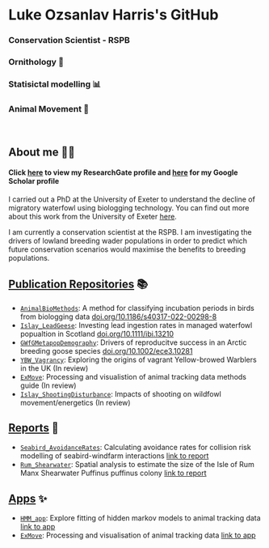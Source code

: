 # Luke Ozsanlav Harris's GitHub 
### Conservation Scientist - RSPB

### Ornithology 🦢
### Statisictal modelling 📊
### Animal Movement 🐾


<br/>

## About me 👨‍🔬
#### Click [here](https://www.researchgate.net/profile/Luke-Ozsanlav-Harris) to view my ResearchGate profile and [here](https://scholar.google.co.uk/citations?user=9VyBol4AAAAJ&hl=en) for my Google Scholar profile

I carried out a PhD at the University of Exeter to understand the decline of migratory waterfowl using biologging technology. You can find out more about this work from the University of Exeter [here](https://biosciences.exeter.ac.uk/staff/profile/index.php?web_id=Luke_Ozsanlav-Harris). 

I am currently a conservation scientist at the RSPB. I am investigating the drivers of lowland breeding wader populations in order to predict which future conservation scenarios would maximise the benefits to breeding populations.


## [Publication Repositories](https://github.com/stars/LukeOzsanlav/lists/manuscripts) 📚
- [`AnimalBioMethods`](https://github.com/LukeOzsanlav/AnimalBioMethods): A method for classifying incubation periods in birds from biologging data [doi.org/10.1186/s40317-022-00298-8](https://doi.org/10.1186/s40317-022-00298-8)
- [`Islay_LeadGeese`](https://github.com/LukeOzsanlav/Islay_LeadGeese): Investing lead ingestion rates in managed waterfowl popualtion in Scotland [doi.org/10.1111/ibi.13210](https://doi.org/10.1111/ibi.13210)
- [`GWfGMetapopDemography`](https://github.com/LukeOzsanlav/GWfGMetapopDemography): Drivers of reproducitve success in an Arctic breeding goose species [doi.org/10.1002/ece3.10281](https://doi.org/10.1002/ece3.10281)
- [`YBW_Vagrancy`](https://github.com/LukeOzsanlav/YBW_Vagrancy): Exploring the origins of vagrant Yellow-browed Warblers in the UK (In review)
- [`ExMove`](https://github.com/ExMove/ExMove): Processing and visualistion of animal tracking data methods guide (In review)
- [`Islay_ShootingDisturbance`](https://github.com/LukeOzsanlav/Islay_ShootingDisturbance): Impacts of shooting on wildfowl movement/energetics (In review)

## [Reports](https://github.com/stars/LukeOzsanlav/lists/reports) 🚀
- [`Seabird_AvoidanceRates`](https://github.com/LukeOzsanlav/Seabird_AvoidanceRates): Calculating avoidance rates for collision risk modelling of seabird-windfarm interactions [link to report](https://hub.jncc.gov.uk/assets/de5903fe-81c5-4a37-a5bc-387cf704924d)
- [`Rum_Shearwater`](https://github.com/LukeOzsanlav/Rum_Shearwater): Spatial analysis to estimate the size of the Isle of Rum Manx Shearwater Puffinus puffinus colony [link to report](https://www.mpa-management.eu/wp-content/uploads/2023/06/Surveys-of-Breeding-Cliff-nesting-Seabirds-Ground-nesting-Seabirds-and-Burrow-nesting-Seabirds-in-Western-Scotland.pdf)

## [Apps](https://github.com/stars/LukeOzsanlav/lists/shiny-apps) ✨
- [`HMM_app`](https://github.com/LukeOzsanlav/HMM_App): Explore fitting of hidden markov models to animal tracking data [link to app](https://lukeozsanlav.shinyapps.io/hmm_explorer/)
- [`ExMove`](https://github.com/ExMove/ExMove): Processing and visualisation of animal tracking data [link to app](https://lukeozsanlav.shinyapps.io/exmove_explorer/)
